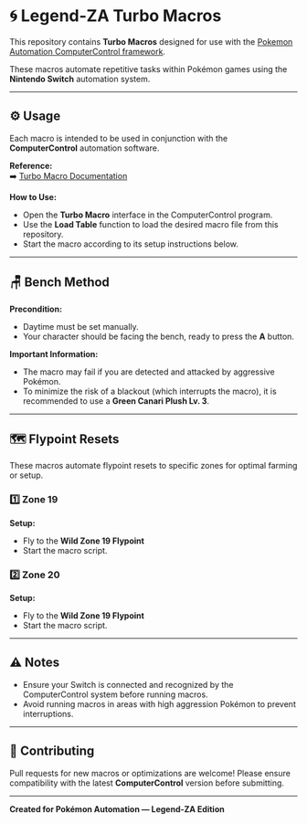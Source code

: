 # 🌀 Legend-ZA Turbo Macros

This repository contains **Turbo Macros** designed for use with the [Pokemon Automation ComputerControl framework](https://github.com/PokemonAutomation/ComputerControl/blob/master/Wiki/Programs/NintendoSwitch/TurboMacro.md).

These macros automate repetitive tasks within Pokémon games using the **Nintendo Switch** automation system.

---

## ⚙️ Usage

Each macro is intended to be used in conjunction with the **ComputerControl** automation software.

**Reference:**  
➡️ [Turbo Macro Documentation](https://github.com/PokemonAutomation/ComputerControl/blob/master/Wiki/Programs/NintendoSwitch/TurboMacro.md)

**How to Use:**
- Open the **Turbo Macro** interface in the ComputerControl program.  
- Use the **Load Table** function to load the desired macro file from this repository.  
- Start the macro according to its setup instructions below.

---

## 🪑 Bench Method

**Precondition:**  
- Daytime must be set manually.  
- Your character should be facing the bench, ready to press the **A** button.

**Important Information:**  
- The macro may fail if you are detected and attacked by aggressive Pokémon.  
- To minimize the risk of a blackout (which interrupts the macro), it is recommended to use a **Green Canari Plush Lv. 3**.

---

## 🗺️ Flypoint Resets

These macros automate flypoint resets to specific zones for optimal farming or setup.

### 1️⃣ Zone 19
**Setup:**  
- Fly to the **Wild Zone 19 Flypoint**  
- Start the macro script.

### 2️⃣ Zone 20
**Setup:**  
- Fly to the **Wild Zone 19 Flypoint**  
- Start the macro script.

---

## ⚠️ Notes
- Ensure your Switch is connected and recognized by the ComputerControl system before running macros.
- Avoid running macros in areas with high aggression Pokémon to prevent interruptions.

---

## 🧩 Contributing
Pull requests for new macros or optimizations are welcome! Please ensure compatibility with the latest **ComputerControl** version before submitting.


---

**Created for Pokémon Automation — Legend-ZA Edition**
